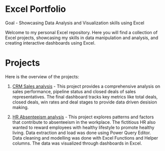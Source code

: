 # Excel Portfolio
Goal - Showcasing Data Analysis and Visualization skills using Excel

Welcome to my personal Excel repository. Here you will find a collection of Excel projects, showcasing my skills in data manipulation and analysis, and creating interactive dashboards using Excel.

# Projects

Here is the overview of the projects:

1. [CRM Sales analysis](https://github.com/Trevor20/Excel-Portfolio/tree/main/Project%201%20-%20CRM%20Sales%20Analysis) - This project provides a comprehensive analysis on sales performance, pipeline status and closed deals of sales representatives. The final dashboard tracks key metrics like total deals, closed deals, win rates and deal stages to provide data driven desision making.

2. [HR Absenteeism analysis](https://github.com/Trevor20/Excel-Portfolio/tree/main/Project%202%20-%20HR%20Absenteeism%20Analysis) - This project explores patterns and factors that contribute to absenteeism in the workplace. The fictitious HR also wanted to reward employees with healthy lifestyle to promote healthy living. Data extraction and load was done using Power Query Editor. Data cleaning and modelling was done with Excel Functions and Helper columns. The data was visualized through dashboards in Excel.
